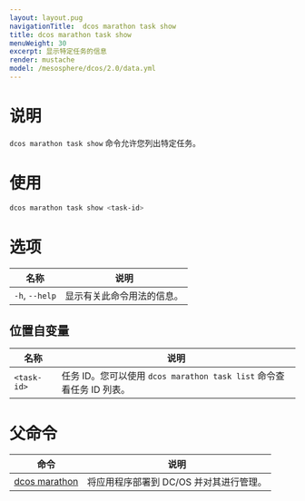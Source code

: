 ```yaml
---
layout: layout.pug
navigationTitle:  dcos marathon task show
title: dcos marathon task show
menuWeight: 30
excerpt: 显示特定任务的信息
render: mustache
model: /mesosphere/dcos/2.0/data.yml
---
```



# 说明
`dcos marathon task show` 命令允许您列出特定任务。

# 使用

```bash
dcos marathon task show <task-id>
```

# 选项

| 名称 | 说明 |
|---------|-------------|
| `-h`, `--help` | 显示有关此命令用法的信息。 |

## 位置自变量

| 名称 | 说明 |
|---------|-------------|
| `<task-id>`   | 任务 ID。您可以使用 `dcos marathon task list` 命令查看任务 ID 列表。 |

# 父命令

| 命令 | 说明 |
|---------|-------------|
| [dcos marathon](/mesosphere/dcos/cn/2.0/cli/command-reference/dcos-marathon/) | 将应用程序部署到 DC/OS 并对其进行管理。 |


